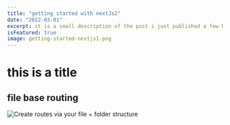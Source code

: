 ```yaml
---
title: "getting started with nextJs2"
date: "2022-03-01"
excerpt: it is a small description of the post i just published a few hours ago is a small description of the post i just published a few
isFeatured: true
image: getting-started-nextjs1.png
---
```


# this is a title

## file base routing

![Create routes via your file + folder structure](nextjs-file-based-routing.png)
